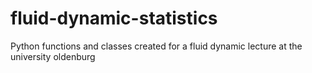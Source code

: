# fluid-dynamic-statistics
Python functions and classes created for a fluid dynamic lecture at the university oldenburg
